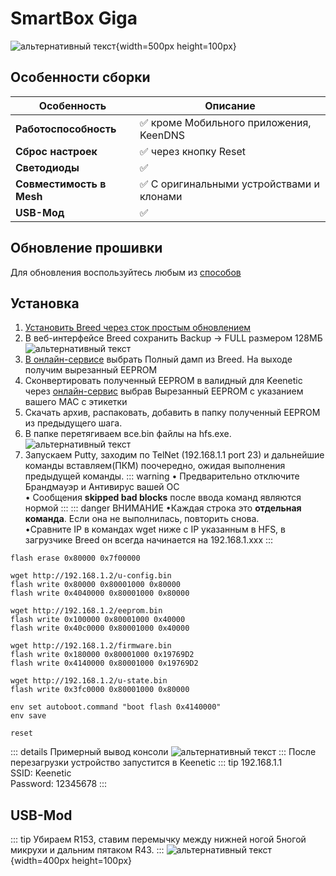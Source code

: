 # SmartBox Giga <YezBadgeWithDropdown type="keenetic" text="4.1.7" url="/assets/files/firmware/SmartBox-Giga-4.1.7.7z" :versions="[{ text: '4.0.7', url: '/assets/files/firmware/SmartBox-Giga-4.0.7.zip' }]"/>

![альтернативный текст](/assets/images/wiki/guides/SmartBox/giga.png){width=500px height=100px}

## Особенности сборки

| Особенность              | Описание                                 |
|--------------------------|------------------------------------------|
| **Работоспособность**    | ✅ кроме Мобильного приложения, KeenDNS   |
| **Сброс настроек**       | ✅ через кнопку Reset                     |
| **Светодиоды**           | ✅                                        |
| **Совместимость в Mesh** | ✅ С оригинальными устройствами и клонами |
| **USB-Мод**              | ✅                                        |

## Обновление прошивки
Для обновления воспользуйтесь любым из [способов](/wiki/helpful/updateFirmware.md)
## Установка

1. [Установить Breed через сток простым обновлением](https://4pda.to/forum/index.php?showtopic=943587&st=16660#entry126244599)
2. В веб-интерфейсе Breed сохранить Backup -> FULL размером 128МБ
   ![альтернативный текст](/assets/images/wiki/guides/NetisN6/breed1.jpg)
3. [В онлайн-сервисе](https://yeezyio.github.io/) выбрать Полный дамп из Breed. На выходе получим вырезанный EEPROM
4. Сконвертировать полученный EEPROM в валидный для Keenetic через [онлайн-сервис](https://yeezyio.github.io/) выбрав Вырезанный EEPROM с указанием вашего MAC с этикетки
5. Скачать архив, распаковать, добавить в папку полученный EEPROM из предыдущего шага.
6. В папке перетягиваем все.bin файлы на hfs.exe.
   ![альтернативный текст](/assets/images/wiki/guides/TP-Link-EC330/openhfs.png)
7. Запускаем Putty, заходим по TelNet (192.168.1.1 port 23) и дальнейшие команды вставляем(ПКМ) поочередно, ожидая
   выполнения предыдущей команды.
   ::: warning
   • Предварительно отключите Брандмауэр и Антивирус вашей ОС
   <br/>• Сообщения **skipped bad blocks** после ввода команд являются нормой
   :::
   ::: danger ВНИМАНИЕ
   •Каждая строка это **отдельная команда**. Если она не выполнилась, повторить снова.
   <br/>•Cравните IP в командах wget ниже с IP указанным в HFS, в загрузчике Breed он всегда начинается на
   192.168.1.xxx
   :::

```shell
flash erase 0x80000 0x7f00000

wget http://192.168.1.2/u-config.bin
flash write 0x80000 0x80001000 0x80000
flash write 0x4040000 0x80001000 0x80000

wget http://192.168.1.2/eeprom.bin
flash write 0x100000 0x80001000 0x40000
flash write 0x40c0000 0x80001000 0x40000

wget http://192.168.1.2/firmware.bin
flash write 0x180000 0x80001000 0x19769D2
flash write 0x4140000 0x80001000 0x19769D2

wget http://192.168.1.2/u-state.bin
flash write 0x3fc0000 0x80001000 0x80000

env set autoboot.command "boot flash 0x4140000"
env save

reset
```

::: details Примерный вывод консоли
![альтернативный текст](/assets/images/wiki/guides/TP-Link-EC330/breedlog.png)
:::
После перезагрузки устройство запустится в Keenetic
::: tip 192.168.1.1<br/>SSID: Keenetic<br/>Password: 12345678
:::

## USB-Mod

::: tip Убираем R153, ставим перемычку между нижней ногой 5ногой микрухи и дальним пятаком R43.
:::
![альтернативный текст](/assets/images/wiki/helpful/usb-mod/giga.jpg){width=400px height=100px}
